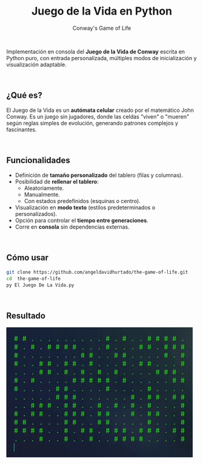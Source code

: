 <h1 align="center">Juego de la Vida en Python</h1>
<p align="center">Conway's Game of Life</p>

<br>

Implementación en consola del **Juego de la Vida de Conway** escrita en Python puro, con entrada personalizada, múltiples modos de inicialización y visualización adaptable.

<br>

## ¿Qué es?

El Juego de la Vida es un **autómata celular** creado por el matemático John Conway. Es un juego sin jugadores, donde las celdas "viven" o "mueren" según reglas simples de evolución, generando patrones complejos y fascinantes.

<br>

## Funcionalidades

* Definición de **tamaño personalizado** del tablero (filas y columnas).
* Posibilidad de **rellenar el tablero**:
  * Aleatoriamente.
  * Manualmente.
  * Con estados predefinidos (esquinas o centro).
* Visualización en **modo texto** (estilos predeterminados o personalizados).
* Opción para controlar el **tiempo entre generaciones**.
* Corre en **consola** sin dependencias externas.

<br>

## Cómo usar

```bash
git clone https://github.com/angeldavidhurtado/the-game-of-life.git
cd  the-game-of-life
py El Juego De La Vida.py
```

<br>

## Resultado
<img src="./the-game-of-life.gif" alt="" align="center" />
